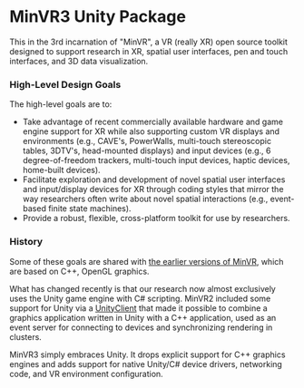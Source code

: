 # MinVR3 Unity Package
This in the 3rd incarnation of "MinVR", a VR (really XR) open source toolkit designed to support research in XR, spatial user interfaces, pen and touch interfaces, and 3D data visualization.

### High-Level Design Goals
The high-level goals are to:
- Take advantage of recent commercially available hardware and game engine support for XR while also supporting custom VR displays and environments (e.g., CAVE's, PowerWalls, multi-touch stereoscopic tables, 3DTV's, head-mounted displays) and input devices (e.g., 6 degree-of-freedom trackers, multi-touch input devices, haptic devices, home-built devices).
- Facilitate exploration and development of novel spatial user interfaces and input/display devices for XR through coding styles that mirror the way researchers often write about novel spatial interactions (e.g., event-based finite state machines).
- Provide a robust, flexible, cross-platform toolkit for use by researchers.

### History
Some of these goals are shared with [the earlier versions of MinVR](https://github.com/MinVR), which are based on C++, OpenGL graphics.  

What has changed recently is that our research now almost exclusively uses the Unity game engine with C# scripting.  MinVR2 included some support for Unity via a [UnityClient](https://github.com/MinVR/MinVRUnity) that made it possible to combine a graphics application written in Unity with a C++ application, used as an event server for connecting to devices and synchronizing rendering in clusters.  

MinVR3 simply embraces Unity.  It drops explicit support for C++ graphics engines and adds support for native Unity/C# device drivers, networking code, and VR environment configuration.
